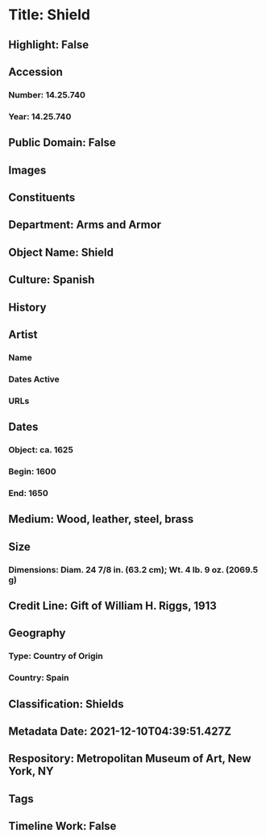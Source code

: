 # Title: Shield
## Highlight: False
## Accession
### Number: 14.25.740
### Year: 14.25.740
## Public Domain: False
## Images
## Constituents
## Department: Arms and Armor
## Object Name: Shield
## Culture: Spanish
## History
## Artist
### Name
### Dates Active
### URLs
## Dates
### Object: ca. 1625
### Begin: 1600
### End: 1650
## Medium: Wood, leather, steel, brass
## Size
### Dimensions: Diam. 24 7/8 in. (63.2 cm); Wt. 4 lb. 9 oz. (2069.5 g)
## Credit Line: Gift of William H. Riggs, 1913
## Geography
### Type: Country of Origin
### Country: Spain
## Classification: Shields
## Metadata Date: 2021-12-10T04:39:51.427Z
## Respository: Metropolitan Museum of Art, New York, NY
## Tags
## Timeline Work: False
